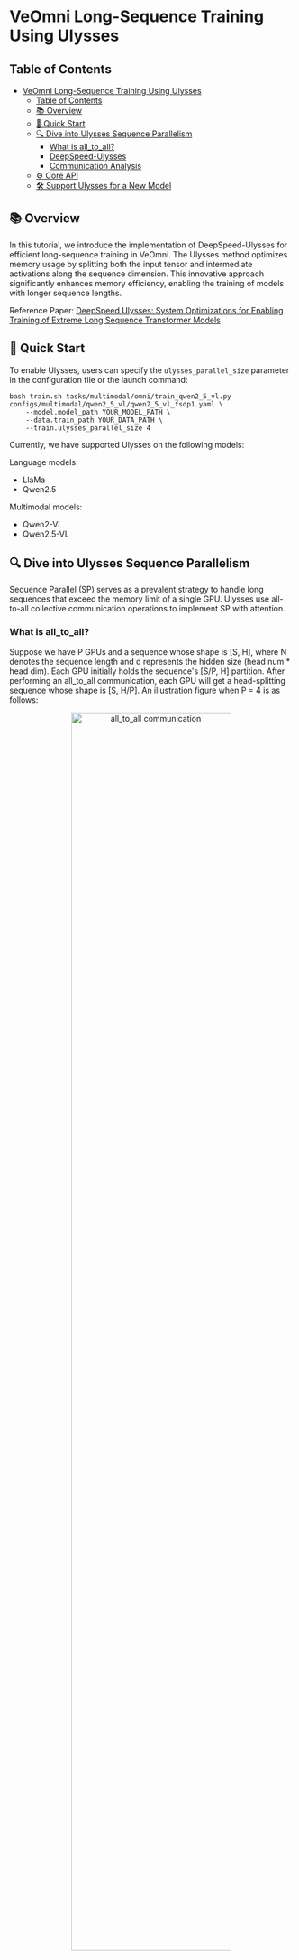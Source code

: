 # VeOmni Long-Sequence Training Using Ulysses

## Table of Contents

- [VeOmni Long-Sequence Training Using Ulysses](#veomni-long-sequence-training-using-ulysses)
  - [Table of Contents](#table-of-contents)
  - [📚 Overview](#-overview)
  - [🚀 Quick Start](#-quick-start)
  - [🔍 Dive into Ulysses Sequence Parallelism](#-dive-into-ulysses-sequence-parallelism)
    - [What is all\_to\_all?](#what-is-all_to_all)
    - [DeepSpeed-Ulysses](#deepspeed-ulysses)
    - [Communication Analysis](#communication-analysis)
  - [⚙️ Core API](#️-core-api)
  - [🛠️ Support Ulysses for a New Model](#️-support-ulysses-for-a-new-model)

## 📚 Overview
In this tutorial, we introduce the implementation of DeepSpeed-Ulysses for efficient long-sequence training in VeOmni. The Ulysses method optimizes memory usage by splitting both the input tensor and intermediate activations along the sequence dimension. This innovative approach significantly enhances memory efficiency, enabling the training of models with longer sequence lengths.

Reference Paper: [DeepSpeed Ulysses: System Optimizations for Enabling Training of Extreme Long Sequence Transformer Models](https://arxiv.org/abs/2309.14509)

## 🚀 Quick Start
To enable Ulysses, users can specify the `ulysses_parallel_size` parameter in the configuration file or the launch command:

```shell
bash train.sh tasks/multimodal/omni/train_qwen2_5_vl.py configs/multimodal/qwen2_5_vl/qwen2_5_vl_fsdp1.yaml \
    --model.model_path YOUR_MODEL_PATH \
    --data.train_path YOUR_DATA_PATH \
    --train.ulysses_parallel_size 4
```

Currently, we have supported Ulysses on the following models:

Language models:
- LlaMa
- Qwen2.5

Multimodal models:
- Qwen2-VL
- Qwen2.5-VL

## 🔍 Dive into Ulysses Sequence Parallelism
Sequence Parallel (SP) serves as a prevalent strategy to handle long sequences that exceed the memory limit of a single GPU. Ulysses use all-to-all collective communication operations to implement SP with attention.

### What is all_to_all?

Suppose we have P GPUs and a sequence whose shape is [S, H], where N denotes the sequence length and d represents the hidden size (head num \* head dim). Each GPU initially holds the sequence's [S/P, H] partition. After performing an all_to_all communication, each GPU will get a head-splitting sequence whose shape is [S, H/P]. An illustration figure when P = 4 is as follows:

<div style="text-align: center;">
    <img src="../../assets/all_2_all.jpg" alt="all_to_all communication" width="75%"/>
</div>

### DeepSpeed-Ulysses
We use the all_to_all based sequence parallelism which is proposed by DeepSpeed, named DeepSpeed-Ulysses.

<div style="text-align: center;">
    <img src="../../assets/ulysses.png" alt="DeepSpeed-Ulysses" width="75%"/>
</div>

(Image source: [DeepSpeed Ulysses: System Optimizations for Enabling Training of Extreme Long Sequence Transformer Models](https://arxiv.org/abs/2309.14509))

The figure above shows the overall architecture of DeepSpeed-Ulysses. It only introduces two extra all_to_all communications in the attention module while it does not modify other parts such as normalization and MLP. The input sequence is first evenly divided across the GPUs. The first all_to_all communication gathers the query, key, and value ([S/P, H]) along the sequence dimension and scatters the sequence in the head dimension ([S, H/P]). After the attention part, another all_to_all is performed to transfer the attention output ([S, H/P]) from head-sliced back to sequence-sliced ([S/P, H]). DeepSpeed-Ulysses is attention agnostic since it gathers the whole sequence dimension during attention computation. Thus, it can be easily used with FlashAttention. However, it is constrained by the number of attention heads since the sp size should be divided evenly by head_num. Note that DeepSpeed-Ulysses does not impact the memory consumed by the model states. To support large sequence-length training with a large language model, DeepSpeed-Ulysses can be integrated with ZeRO and FSDP.

### Communication Analysis
The communication volume transmitted per link for an all-to-all for aggregate message of size M over P GPUs can be estimated as $M(P-1)/P^2$. For a transformer model with hidden size H, the sequence length of S, and parallelism degree of P, and let $\mu = (P-1)/P$. DeepSpeed-Ulysses performs all-to-all for the QKV projections with an aggregate message size of $3SH$ before the attention computation, which introduces $3SH\mu/P$ communication volume; and another all-to-all for output context projection with a size Nh for each transformer layer, which introduces $SH\mu/P$ communication volume. Therefore, DeepSpeed sequence parallelism incurs an aggregate communication volume per link of $4SH\mu/P = 4M(P-1)/P^2$.

## ⚙️ Core API

1. gather_seq_scatter_heads

A method to do all-to-all before attention, make sure the sequence is full for attention score computation.

```Python
def gather_seq_scatter_heads(
    x: torch.Tensor,
    seq_dim: int,
    head_dim: int,
    unpadded_dim_size: int = 0,
    async_op: bool = False,
) -> Tensor
```

Args:
- x: tensor to be synced
- seq_dim: sequence dim that will be gathered
- head_dim: head dim that will be scattered. "head" is a concept from Multi-head Attention or Group Query Attention
- unpadded_dim_size: the full sequence size before padding and sharding
- async_op: if True, will return a torch._C._distributed_c10d.Work object, users can use this arg to do comm-compute overlap

2. gather_heads_scatter_seq

A method to do all-to-all after attention, transforming the activation from head-split to sequence-split.

```Python
def gather_heads_scatter_seq(
    x: torch.Tensor,
    head_dim: int,
    seq_dim: int
) -> Tensor
```

Args:
- x: Tensor to be synced
- head_dim: head dim that will be gathered
- seq_dim: sequence dim that will be scattered


3. reduce_sequence_parallel_loss

A method to reduce loss within the sequence parallel group, re-scale the loss according to the number of valid tokens.

```Python
def reduce_sequence_parallel_loss(
    loss: torch.Tensor,
    num_valid_tokens: torch.Tensor
) -> torch.Tensor
```

Args:
- loss: loss tensor to be reduced
- num_valid_tokens: the number of valid tokens in current rank

## 🛠️ Support Ulysses for a New Model

Typically, enabling Ulysses for a new model involves three key steps:

1. Create a sequence parallel group based on the specified Ulysses parallel size.
2. Shard input sequences across the sequence parallel groups.
3. Modify the model’s attention and loss computation to support Ulysses.

In VeOmni, the first two steps are automated. Users only need to specify the ulysses_parallel_size parameter, and VeOmni will handle the creation of sequence parallel groups and the sharding of input data. This allows users to focus solely on step 3—modifying the model’s architecture to implement Ulysses sequence parallelism.

To make this process easier, we provide an abstract pseudo-code example as a reference for implementing Ulysses in a new model:

```Python
from veomni.distributed.sequence_parallel import (
    gather_seq_scatter_heads_qkv,
    gather_heads_scatter_seq,
    reduce_sequence_parallel_loss,
)
# Step1: Create a sequence parallel group
# VeOmni will construct a sequence parllel group based on the parallel size

# Step2: Shard input sequences
# Suppose we get an input x of shape [batch_size, seq_len, dim]
# we first shard x among sequence parallel groups
# now x is of shape [batch_size, seq_len/n, dim] on each sp rank

# Step3 (part1): modify attention computation
x = self.qkv(x) # [batch_size, seq_pad/n, dim]
x = gather_seq_scatter_heads(x, seq_dim=1, head_dim=2) # [batch_size, seq_len, dim/n]
...
output = F.scaled_dot_product_attention(q, k, v, ...).reshape(...)
...
output = gather_heads_scatter_seq(output, head_dim=2, seq_dim=1) # [batch_size, seq_pad/n, dim]

# Step3 (part2): reduce loss after model forward
loss = loss_fct(logits, labels)
loss = reduce_sequence_parallel_loss(loss, num_valid_tokens)
return loss
```
